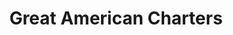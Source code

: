 ---
title: "Great American Charters"
url: /staten-island/great-american-charters/
shop: travel agency
---